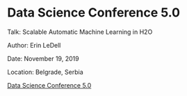 # Data Science Conference 5.0

Talk: Scalable Automatic Machine Learning in H2O 

Author: Erin LeDell

Date: November 19, 2019

Location: Belgrade, Serbia

[Data Science Conference 5.0](https://datasciconference.com/)



